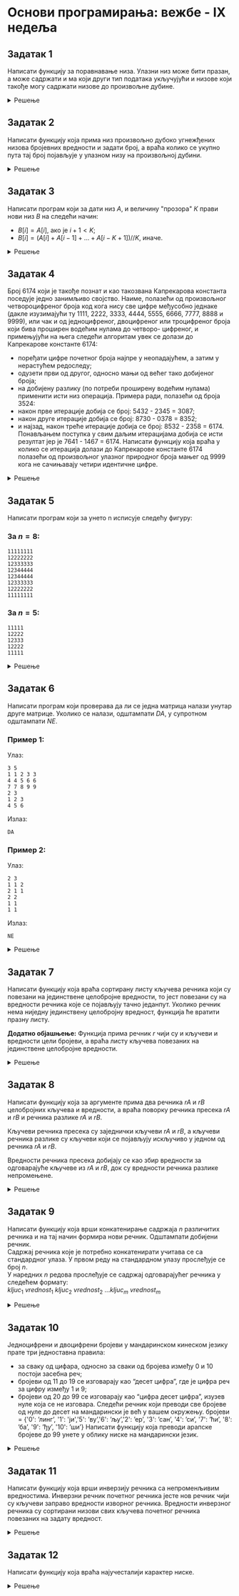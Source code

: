 # Основи програмирања: вежбе - IX недеља

## Задатак 1
Написати функцију за поравнавање низа. Улазни низ може бити празан, а може садржати и ма коjи 
други тип података укључуjући и низове коjи такође могу садржати низове до произвољне дубине.
<details markdown='block'>
<summary>Решење </summary>

```python
def ravnanje(niz):
    """
    Написати функцију за поравнавање низа. Улазни низ може бити празан, а може садржати и ма коjи 
    други тип података укључуjући и низове коjи такође могу садржати низове до произвољне дубине.
    Пример:
    [[1,'a',['zec'],2],[[[3]],'pas'],4,5] -> [1, 'a', 'zec', 2, 3, 'pas', 4, 5]
    """

    if niz == []:
        return niz
    if type(niz[0]) == list:
        return ravnanje(niz[0]) + ravnanje(niz[1:])
    return niz[:1] + ravnanje(niz[1:])
```
</details>

## Задатак 2
Написати функцију коjа прима низ произвољно дубоко угнежђених низова броjевних вредности и
задати броj, а враћа колико се укупно пута таj броj поjављуjе у улазном низу на произвољноj дубини.
<details markdown='block'>
<summary>Решење </summary>

```python
def duboko_brojanje(niz,vrednost):
    """
    Написати функцију коjа прима низ произвољно дубоко угнежђених низова броjевних вредности и
задати броj, а враћа колико се укупно пута таj броj поjављуjе у улазном низу на произвољноj дубини.
    Пример:
    niz = [3,[[2,[3],4],[[[[3]]]],[3,5,[7]]],3]
    vrednost = 3 -> 5
    """
    if niz == []:
        return 0
    if type(niz[0]) == list:
        return duboko_brojanje(niz[0], vrednost) + duboko_brojanje(niz[1:], vrednost)
    return int(niz[0] == vrednost) + duboko_brojanje(niz[1:], vrednost)
    
```
</details>

## Задатак 3
Написати програм коjи за дати низ $A$, и величину "прозора" $К$ прави
нови низ $B$ на следећи начин:
* $B[i] = A[i]$, ако jе $i + 1 < K$;
* $B[i] = (A[i] + A[i-1] + ... + A[i - K + 1]) // K$, иначе.
<details markdown='block'>
<summary>Решење </summary>

```python
K = int(input())
A=list(map(int,input().split()))
N=len(A)
B=[0 for _ in range(N)]

for i in range(N):
    if i+1<K:
        B[i]=A[i]
    else:
        B[i]=sum(A[i-K+1:i+1])//K
print(B)    
```
</details>

## Задатак 4
Броj 6174 коjи jе такође познат и као такозвана Капрекарова константа поседуjе jедно занимљиво
своjство. Наиме, полазећи од произвољног четвороцифреног броjа код кога нису све цифре међусобно
jеднаке (дакле изузимаjући ту 1111, 2222, 3333, 4444, 5555, 6666, 7777, 8888 и 9999), или чак и од
jедноцифреног, двоцифреног или троцифреног броjа коjи бива проширен водећим нулама до четворо-
цифреног, и примењуjући на њега следећи алгоритам увек се долази до Капрекарове константе 6174:
* поређати цифре почетног броjа наjпре у неопадаjућем, а затим у нерастућем редоследу;
* одузети први од другог, односно мањи од већег тако добиjеног броjа;
* на добиjену разлику (по потреби проширену водећим нулама) применити исти низ операциjа.
Примера ради, полазећи од броjа 3524:
* након прве итерациjе добиjа се броj: 5432 - 2345 = 3087;
* након друге итерациjе добиjа се броj: 8730 - 0378 = 8352;
* и наjзад, након треће итерациjе добиjа се броj: 8532 - 2358 = 6174.
Понављањем поступка у свим даљим итерациjама добиjа се исти резултат jер jе 7641 - 1467 = 6174. 
Написати функциjу коjа враћа у колико се итерациjа долази до Капрекарове константе 6174 полазећи
од произвољног улазног природног броjа мањег од 9999 кога не сачињаваjу четири идентичне цифре.
<details markdown='block'>
<summary>Решење </summary>

```python
def kaprekarova_konstanta(broj):
    """
    Пример:
    broj = 2111 -> 5
    broj = 9831 -> 7
    """
    brojac = 0
    while broj != 6174:
        brojac += 1
        broj = list(str(broj))
        while len(broj) < 4:
            broj.insert(0, '0')
        veci = int(''.join(sorted(broj, reverse=True)))
        manji = int(''.join(sorted(broj, reverse=False)))
        broj = veci - manji
        
    return brojac
```
</details>

## Задатак 5
Написати програм коjи за унето n исписуjе следећу фигуру:
### За $n = 8$: 
~~~
11111111
12222222
12333333
12344444
12344444
12333333
12222222
11111111
~~~

### За $n = 5$:
~~~
11111
12222
12333
12222
11111
~~~

<details markdown='block'>
<summary>Решење </summary>

```python
n=int(input())
niz=[1 for i in range(n)]
def figura(niz,i=1):
    if i>=(len(niz)/2+1):
        return
    niz[i-1:]=[i for _ in range(len(niz)-i+1)]
    print(niz)
    figura(niz[::],i+1)
    if i<=(len(niz)/2):
        print(niz)

figura(niz)
```
</details>

## Задатак 6
Написати програм коjи проверава да ли се jедна матрица налази унутар друге матрице. Уколико се налази, одштампати $DA$, у супротном одштампати $NE$.
### Пример 1:
Улаз:
~~~
3 5
1 1 2 3 3
4 4 5 6 6
7 7 8 9 9
2 3
1 2 3
4 5 6
~~~
Излаз:
~~~
DA
~~~

### Пример 2:
Улаз:
~~~
2 3
1 1 2
2 1 1
2 2
1 1
1 1
~~~
Излаз:
~~~
NE
~~~

<details markdown='block'>
<summary>Решење </summary>

```python
n1, m1 = map(int, input().split())
matrica1 = []
for i in range(n1):
    red = list(map(int, input().split()))
    matrica1.append(red)

n2, m2 = map(int, input().split())
matrica2 = []
for i in range(n2):
    red = list(map(int, input().split()))
    matrica2.append(red)


def daLiSuIste(matrica1, matrica2, redovi, kolone):
    rezultat = True
    for i in range(redovi):
        for j in range(kolone):
            if matrica1[i][j] != matrica2[i][j]:
                rezultat = False
                break
    return rezultat

i = 0
resenje = False
while (i <= n1-n2):
    j = 0
    while(j<= m1-m2):
        trenutna_matrica = []
        for x in range(i, i+n2):
            trenutni_red = []
            for y in range(j, j+m2):
                trenutni_red.append(matrica1[x][y])
            trenutna_matrica.append(trenutni_red)
        if(daLiSuIste(trenutna_matrica, matrica2, n2, m2)):
            resenje = True
            break
        j += 1
    i += 1
    
if(resenje):
    print("DA")
else:
    print("NE")
```
</details>

## Задатак 7
Написати функциjу коjа враћа сортирану листу кључева речника коjи су повезани на jединствене целоброjне вредности, то jест повезани су
на вредности речника коjе се поjављуjу тачно jеданпут. Уколико речник нема ниjедну jединствену целоброjну вредност, функциjа ће вратити
празну листу.

**Додатно обjашњење:** 
Функциjа прима речник $r$ чиjи су и кључеви и вредности цели броjеви, а враћа листу кључева повезаних на jединствене целоброjне вредности.

<details markdown='block'>
<summary>Решење </summary>

```python
def jedinstveneVrednosti(r):
    tempDict = {}
    uniqueValues = []
    uniqueKeys = []
    for value in r.values():
        tempDict[value] = value in tempDict
    for key in tempDict:
        if not tempDict[key]:
            uniqueValues.append(key)
    for (key, value) in r.items():
        if value in uniqueValues:
            uniqueKeys.append(key)
    uniqueKeys.sort()
    
    return uniqueKeys

#print(jedinstveneVrednosti({1: 5, 76: 432, 9: 5, 8: 12, 11: 5}))
```
</details>

## Задатак 8
Написати функциjу коjа за аргументе прима два речника $rA$ и $rB$ целоброjних кључева и вредности, а враћа поворку речника пресека $rA$
и $rB$ и речника разлике $rA$ и $rB$.

Кључеви речника пресека су заjеднички кључеви $rA$ и $rB$, а кључеви речника разлике су кључеви коjи се поjављуjу искључиво у jедном од
речника $rA$ и $rB$.

Вредности речника пресека добиjаjу се као збир вредности за одговараjуће кључеве из $rA$ и $rB$, док су вредности речника разлике непромењене.
<details markdown='block'>
<summary>Решење </summary>

```python
def presekRazlika(rA, rB):
    presek = {}
    for kljuc in rA:
        if kljuc in rB:
            presek[kljuc] = rA[kljuc] + rB[kljuc]
    razlika = {}
    for kljuc in rA:
        if kljuc not in rB:
            razlika[kljuc] = rA[kljuc]
    for kljuc in rB:
        if kljuc not in rA:
            razlika[kljuc] = rB[kljuc]

    return (presek, razlika)
    #return (dict(sorted(presek.items())), dict(sorted(razlika.items())))

#print(presekRazlika({1: 30, 2: 20, 3: 30, 5: 80},  {1: 40, 2: 50, 3: 60, 4: 70, 6: 90}))
```
</details>

## Задатак 9
Написати функциjу коjа врши конкатенирање садржаjа $n$ различитих речника и на таj начин формира нови речник. Одштампати добиjени речник.\
Садржаj речника коjе jе потребно конкатенирати учитава се са стандардног улаза. У првом реду на стандардном улазу прослеђуjе се броj $n$.\
У наредних $n$ редова прослеђуjе се садржаj одговараjућег речника у следећем формату:\
$kljuc_1\ vrednost_1\ kljuc_2\ vrednost_2\ ... kljuc_m\ vrednost_m$
<details markdown='block'>
<summary>Решење </summary>

```python
def konkateniranje_recnika():
    mojRecnik = dict()
    n = int(input())
    while n>0:
        trenutniRed = list(input().split())
        for i in range(0, len(trenutniRed), 2):
            mojRecnik[int(trenutniRed[i])] = trenutniRed[i+1]
        n -= 1
    
    return mojRecnik
    
print(konkateniranje_recnika())
```
</details>

## Задатак 10
Jедноцифрени и двоцифрени броjеви у мандаринском кинеском jезику прате три jедноставна правила:
* за сваку од цифара, односно за сваки од броjева између 0 и 10 постоjи засебна реч;
* броjеви од 11 до 19 се изговараjу као “десет цифра”, где jе цифра реч за цифру између 1 и 9;
* броjеви од 20 до 99 се изговараjу као “цифра десет цифра”, изузев нуле коjа се не изговара.
Следећи речник коjи преводи све броjеве од нуле до десет на мандарински jе већ у вашем окружењу.
бројеви = {'0': ’линг’, '1': 'jи','5': ’ву’,'6': ’љу’,'2': ’ер’, '3': ’сан’, '4': ’си’, '7': ’ћи’, '8': ’ба’, '9': ’ђу’, '10': ’ши’}
Написати функцију коjа преводи арапске броjеве до 99 унете у облику ниске на мандарински jезик.
<details markdown='block'>
<summary>Решење </summary>

```python
def mandarinski_broj(broj):
    """
    Jедноцифрени и двоцифрени броjеви у мандаринском кинеском jезику прате три jедноставна правила:
    • за сваку од цифара, односно за сваки од броjева између 0 и 10 постоjи засебна реч;
    • броjеви од 11 до 19 се изговараjу као “десет цифра”, где jе цифра реч за цифру између 1 и 9;
    • броjеви од 20 до 99 се изговараjу као “цифра десет цифра”, изузев нуле коjа се не изговара.
    Следећи речник коjи преводи све броjеве од нуле до десет на мандарински jе већ у вашем окружењу.
    бројеви = {'0': ’линг’, '1': 'jи','5': ’ву’,'6': ’љу’,'2': ’ер’, '3': ’сан’, '4': ’си’, '7': ’ћи’, '8': ’ба’, '9': ’ђу’, '10': ’ши’}
    Написати функцију коjа преводи арапске броjеве до 99 унете у облику ниске на мандарински jезик.
    Пример:
    broj = '17' -> ши ћи
    broj = '20  -> ер ши
    broj = '37- -> сан ши ћи
    """
    brojevi = {'0': 'линг', '1': 'jи','5': 'ву','6': 'љу','2': 'ер', '3': 'сан', '4': 'си', '7': 'ћи', '8': 'ба', '9': 'ђу', '10': 'ши'}
    br = int(broj)
    if br <= 10:
        return brojevi[broj]
    if br < 20:
        return brojevi['10'] + ' ' + brojevi[str(br%10)]
    if br % 10 == 0:
        return brojevi[str(br//10)] + ' ' + brojevi['10']
    return brojevi[str(br//10)] + ' ' + brojevi['10'] + ' ' + brojevi[str(br%10)]

    
```
</details>

## Задатак 11
Написати функцију коjа врши инверзиjу речника са непроменљивим вредностима. Инверзни речник
почетног речника jесте нов речник чиjи су кључеви заправо вредности изворног речника. Вредности
инверзног речника су сортирани низови свих кључева почетног речника повезаних на задату вредност.
<details markdown='block'>
<summary>Решење </summary>

```python
def inverzni_recnik(recnik):
    """
    Написати функцију коjа врши инверзиjу речника са непроменљивим вредностима. Инверзни речник
почетног речника jесте нов речник чиjи су кључеви заправо вредности изворног речника. Вредности
инверзног речника су сортирани низови свих кључева почетног речника повезаних на задату вредност.
    Пример:
    {1:10, 2:20, 3:30} -> {10: [1], 20: [2], 30: [3]}
    {1:10, 2:20, 3:30, 4:30} -> {10: [1], 20: [2], 30: [3, 4]}
    {4:True, 0:True, 2:True} -> True: [0, 2, 4]
    """
    inverzni = {}
    for kljuc, vrednost in recnik.items():
        if vrednost in inverzni:
            inverzni[vrednost].append(kljuc)
        else:
            inverzni[vrednost] = [kljuc]
        inverzni[vrednost].sort()
    return inverzni
```
</details>

## Задатак 12
Написати функцију која враћа најучесталији карактер ниске.
<details markdown='block'>
<summary>Решење </summary>

```python
def najcesci_karakter_niske(niska):
    """
    Написати функцију која враћа најучесталији карактер ниске.
    """
    recnik = {}

    for karakter in niska:
        if karakter in recnik:
            recnik[karakter] +=1
        else:
            recnik[karakter] = 1

        #ovaj if else iskaz menja samo
        #recnik[karakter] = recnik.get(karakter,0) + 1

    return max(recnik, key = recnik.get)                                        # type: ignore
    
```
</details>

